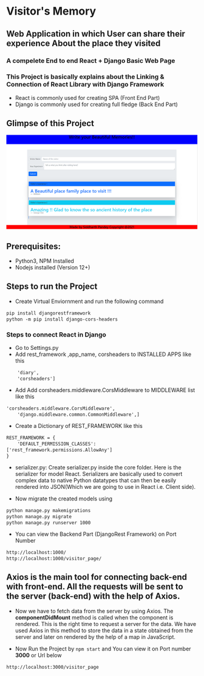 # Visitor's Memory
## Web Application in which User can share their experience About the place they visited
### A compelete End to end React + Django Basic Web Page

### This Project is basically explains about the Linking & Connection of React Library with Django Framework
* React is commonly used for creating SPA (Front End Part)
* Django is commonly  used for creating full fledge (Back End Part)

## Glimpse of this Project
![home](https://github.com/siddharth25pandey/Visitor-s-Memory/blob/master/home.PNG)

## Prerequisites:
* Python3, NPM Installed
* Nodejs installed (Version 12+)

## Steps to run the Project

* Create Virtual Enviornment and run the following command

```pip install django
pip install djangorestframework
python -m pip install django-cors-headers
```

### Steps to connect React in Django 
* Go to Settings.py
* Add rest_framework ,app_name, corsheaders  to INSTALLED APPS like this
```'rest_framework',
    'diary',
    'corsheaders']
 ```
* Add Add corsheaders.middleware.CorsMiddleware to MIDDLEWARE list like this
```
'corsheaders.middleware.CorsMiddleware',
    'django.middleware.common.CommonMiddleware',]
```
* Create a Dictionary of REST_FRAMEWORK like this
```
REST_FRAMEWORK = {
    'DEFAULT_PERMISSION_CLASSES': ['rest_framework.permissions.AllowAny']
}
```

* serializer.py: Create serializer.py inside the core folder. Here is the serializer for model React. Serializers are basically used to convert complex data to native Python datatypes that can then be easily rendered into JSON(Which we are going to use in React i.e. Client side). 

* Now migrate the created models using 
```
python manage.py makemigrations 
python manage.py migrate
python manage.py runserver 1000
```

* You can view the Backend Part (DjangoRest Framework) on Port Number
```
http://localhost:1000/
http://localhost:1000/visitor_page/
```


## Axios is the main tool for connecting back-end with front-end. All the requests will be sent to the server (back-end) with the help of Axios.

*   Now we have to fetch data from the server by using Axios. The **componentDidMount** method is called when the component is rendered. This is the right time to request a server for the data. We have used Axios in this method to store the data in a state obtained from the server and later on rendered by the help of a map in JavaScript. 

* Now Run the Project by `npm start` and You can view it on Port number **3000** or Url below
```http://localhost:3000/
http://localhost:3000/visitor_page
```

